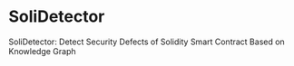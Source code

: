 # SoliDetector
SoliDetector: Detect Security Defects of Solidity Smart Contract Based on Knowledge Graph

